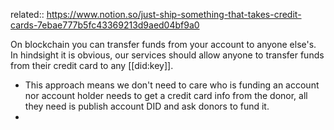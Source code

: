 related:: https://www.notion.so/just-ship-something-that-takes-credit-cards-7ebae777b5fc43369213d9aed04bf9a0

On blockchain you can transfer funds from your account to anyone else's. In hindsight it is obvious, our services should allow anyone to transfer funds from their credit card to any [[did:key]].

- This approach means we don't need to care who is funding an account nor account holder needs to get a credit card info from the donor, all they need is publish account DID and ask donors to fund it.
-
